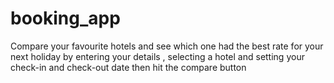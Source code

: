 # booking_app

Compare your favourite hotels and see which one had the best rate for your next holiday by entering your details , selecting a hotel and setting your check-in and check-out date then hit the compare button